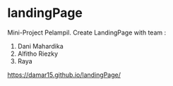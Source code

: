 # landingPage

Mini-Project Pelampil. Create LandingPage with team :
1. Dani Mahardika
2. Alfitho Riezky
3. Raya

https://damar15.github.io/landingPage/
